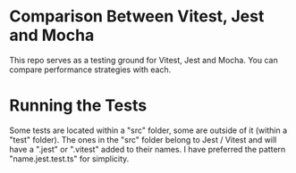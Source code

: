 # Comparison Between Vitest, Jest and Mocha

This repo serves as a testing ground for Vitest, Jest and Mocha. You can compare performance strategies with each.

# Running the Tests

Some tests are located within a "src" folder, some are outside of it (within a "test" folder). The ones in the "src" folder belong to Jest / Vitest and will have a ".jest" or ".vitest" added to their names. I have preferred the pattern "name.jest.test.ts" for simplicity. 